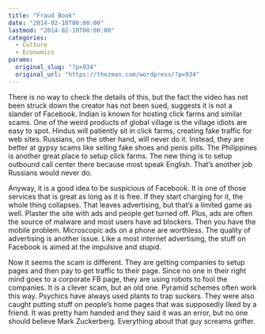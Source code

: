 ```yaml
---
title: "Fraud Book"
date: "2014-02-10T00:00:00"
lastmod: "2014-02-10T00:00:00"
categories:
  - Culture
  - Economics
params:
  original_slug: "?p=934"
  original_url: "https://thezman.com/wordpress/?p=934"
---
```


There is no way to check the details of this, but the fact the video has
not been struck down the creator has not been sued, suggests it is not a
slander of Facebook. Indian is known for hosting click farms and similar
scams. One of the weird products of global village is the village idiots
are easy to spot. Hindus will patiently sit in click farms, creating
fake traffic for web sites. Russians, on the other hand, will never do
it. Instead, they are better at gypsy scams like selling fake shoes and
penis pills. The Philippines is another great place to setup click
farms. The new thing is to setup outbound call center there because most
speak English. That’s another job Russians would never do.

Anyway, it is a good idea to be suspicious of Facebook. It is one of
those services that is great as long as it is free. If they start
charging for it, the whole thing collapses. That leaves advertising, but
that’s a limited game as well. Plaster the site with ads and people get
turned off. Plus, ads are often the source of malware and most users
have ad blockers. Then you have the mobile problem. Microscopic ads on a
phone are worthless. The quality of advertising is another issue. Like a
most internet advertising, the stuff on Facebook is aimed at the
impulsive and stupid.

Now it seems the scam is different. They are getting companies to setup
pages and then pay to get traffic to their page. Since no one in their
right mind goes to a corporate FB page, they are using robots to fool
the companies. It is a clever scam, but an old one. Pyramid schemes
often work this way. Psychics have always used plants to trap suckers.
They were also caught putting stuff on people’s home pages that was
supposedly liked by a friend. It was pretty ham handed and they said it
was an error, but no one should believe Mark Zuckerberg. Everything
about that guy screams grifter.
